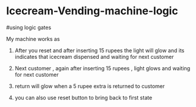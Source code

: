 # Icecream-Vending-machine-logic
#using logic gates

My machine works as


1. After you reset and after inserting 15 rupees the light will glow and its indicates that
    icecream dispensed and waiting for next customer

2. Next customer , again after inserting 15 rupees , light glows and waiting for next customer

3. return will glow when a 5 rupee extra is returned to customer 

4. you can also use reset button to bring back to first state 
